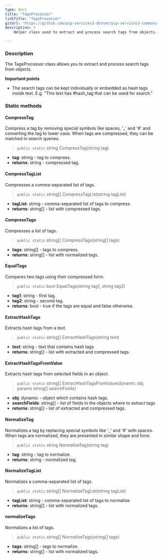 ```yaml
---
type: docs
title: "TagsProcessor"
linkTitle: "TagsProcessor"
gitUrl: "https://github.com/pip-services3-dotnet/pip-services3-commons-dotnet"
description: > 
    Helper class used to extract and process search tags from objects.

---
```


### Description

The TagsProcessor class allows you to extract and process search tags from objects.

**Important points**

- The search tags can be kept individually or embedded as hash tags inside text. E.g. "This text has #hash_tag that can be used for search."

### Static methods

#### CompressTag
Compress a tag by removing special symbols like spaces, '_' and '#'
and converting the tag to lower case.
When tags are compressed, they can be matched in search queries.

> `public static` string CompressTag(string tag)

- **tag**: string - tag to compress.
- **returns**: string - compressed tag.


#### CompressTagList
Compresses a comma-separated list of tags.

> `public static` string[] CompressTagList(string tagList)

- **tagList**: string - comma-separated list of tags to compress.
- **returns**: string[] - list with compressed tags.


#### CompressTags
Compresses a list of tags.

> `public static` string[] CompressTags(string[] tags)

- **tags**: string[] - tags to compress.
- **returns**: string[] - list with normalized tags.


#### EqualTags
Compares two tags using their compressed form.

> `public static` bool EqualTags(string tag1, string tag2)

- **tag1**: string - first tag.
- **tag2**: string - second tag.
- **returns**: bool - true if the tags are equal and false otherwise.


#### ExtractHashTags
Extracts hash tags from a text.

> `public static` string[] ExtractHashTags(string text)

- **text**: string - text that contains hash tags
- **returns**: string[] - list with extracted and compressed tags.


#### ExtractHashTagsFromValue
Extracts hash tags from selected fields in an object.

> `public static` string[] ExtractHashTagsFromValue(dynamic obj, params string[] searchFields)

- **obj**: dynamic - object which contains hash tags.
- **searchFields**: string[] - list of fields in the objects where to extract tags
- **returns**: string[] - list of extracted and compressed tags.


#### NormalizeTag
Normalizes a tag by replacing special symbols like '_' and '#' with spaces.
When tags are normalized, they are presented in similar shape and form.

> `public static` string NormalizeTag(string tag)

- **tag**: string - tag to normalize.
- **returns**: string - normalized tag.


#### NormalizeTagList
Normalizes a comma-separated list of tags.

> `public static` string[] NormalizeTagList(string tagList)

- **tagList**: string - comma-separated list of tags to normalize.
- **returns**: string[] - list with normalized tags.


#### normalizeTags
Normalizes a list of tags.

> `public static` string[] NormalizeTags(string[] tags)

- **tags**: string[] - tags to normalize.
- **returns**: string[] - list with normalized tags.
